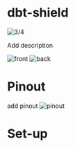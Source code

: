 # dbt-shield

![3/4](https://github.com/hiiragii/dbt-shield/blob/master/images/PCB01.png)

Add description

![front](https://github.com/hiiragii/dbt-shield/blob/master/images/PCB02.png)
![back](https://github.com/hiiragii/dbt-shield/blob/master/images/PCB03.png)


# Pinout

add pinout
![pinout](https://github.com/hiiragii/dbt-shield/blob/master/images/PINOUT.png)


# Set-up

